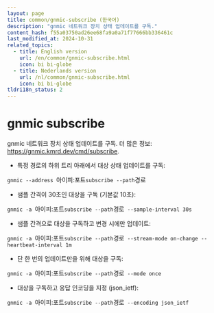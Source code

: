 ```yaml
---
layout: page
title: common/gnmic-subscribe (한국어)
description: "gnmic 네트워크 장치 상태 업데이트를 구독."
content_hash: f55a03750ad26ee68fa9a0a71f77666bb336461c
last_modified_at: 2024-10-31
related_topics:
  - title: English version
    url: /en/common/gnmic-subscribe.html
    icon: bi bi-globe
  - title: Nederlands version
    url: /nl/common/gnmic-subscribe.html
    icon: bi bi-globe
tldri18n_status: 2
---
```

# gnmic subscribe

gnmic 네트워크 장치 상태 업데이트를 구독.
더 많은 정보: <https://gnmic.kmrd.dev/cmd/subscribe>.

- 특정 경로의 하위 트리 아래에서 대상 상태 업데이트를 구독:

`gnmic --address `<span class="tldr-var badge badge-pill bg-dark-lm bg-white-dm text-white-lm text-dark-dm font-weight-bold">아이피:포트</span>` subscribe --path `<span class="tldr-var badge badge-pill bg-dark-lm bg-white-dm text-white-lm text-dark-dm font-weight-bold">경로</span>

- 샘플 간격이 30초인 대상을 구독 (기본값 10초):

`gnmic -a `<span class="tldr-var badge badge-pill bg-dark-lm bg-white-dm text-white-lm text-dark-dm font-weight-bold">아이피:포트</span>` subscribe --path `<span class="tldr-var badge badge-pill bg-dark-lm bg-white-dm text-white-lm text-dark-dm font-weight-bold">경로</span>` --sample-interval 30s`

- 샘플 간격으로 대상을 구독하고 변경 시에만 업데이트:

`gnmic -a `<span class="tldr-var badge badge-pill bg-dark-lm bg-white-dm text-white-lm text-dark-dm font-weight-bold">아이피:포트</span>` subscribe --path `<span class="tldr-var badge badge-pill bg-dark-lm bg-white-dm text-white-lm text-dark-dm font-weight-bold">경로</span>` --stream-mode on-change --heartbeat-interval 1m`

- 단 한 번의 업데이트만을 위해 대상을 구독:

`gnmic -a `<span class="tldr-var badge badge-pill bg-dark-lm bg-white-dm text-white-lm text-dark-dm font-weight-bold">아이피:포트</span>` subscribe --path `<span class="tldr-var badge badge-pill bg-dark-lm bg-white-dm text-white-lm text-dark-dm font-weight-bold">경로</span>` --mode once`

- 대상을 구독하고 응답 인코딩을 지정 (json_ietf):

`gnmic -a `<span class="tldr-var badge badge-pill bg-dark-lm bg-white-dm text-white-lm text-dark-dm font-weight-bold">아이피:포트</span>` subscribe --path `<span class="tldr-var badge badge-pill bg-dark-lm bg-white-dm text-white-lm text-dark-dm font-weight-bold">경로</span>` --encoding json_ietf`

